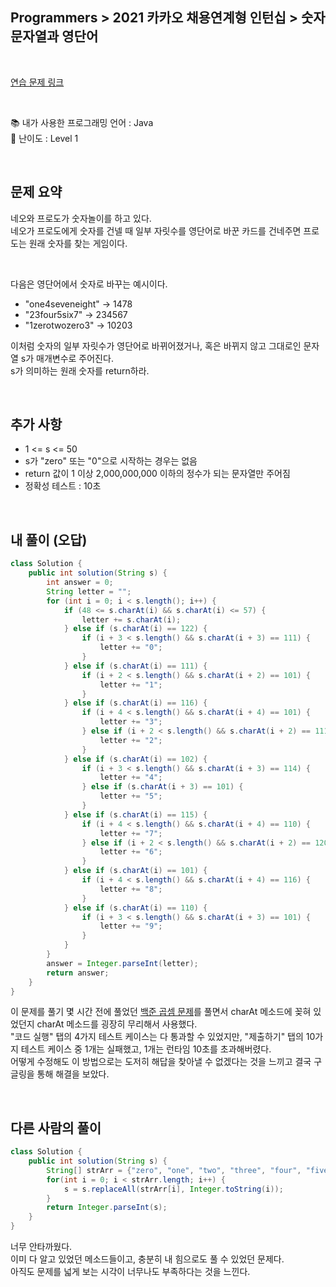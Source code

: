 ## **Programmers > 2021 카카오 채용연계형 인턴십 > 숫자 문자열과 영단어**

</br>

[연습 문제 링크](https://programmers.co.kr/learn/courses/30/lessons/81301)

</br>

:books: 내가 사용한 프로그래밍 언어 : Java  
:roller_coaster: 난이도 : Level 1

</br>

## 문제 요약

네오와 프로도가 숫자놀이를 하고 있다.  
네오가 프로도에게 숫자를 건넬 때 일부 자릿수를 영단어로 바꾼 카드를 건네주면 프로도는 원래 숫자를 찾는 게임이다.

</br>

다음은 영단어에서 숫자로 바꾸는 예시이다.

- "one4seveneight" → 1478
- "23four5six7" → 234567
- "1zerotwozero3" → 10203

이처럼 숫자의 일부 자릿수가 영단어로 바뀌어졌거나, 혹은 바뀌지 않고 그대로인 문자열 s가 매개변수로 주어진다.  
s가 의미하는 원래 숫자를 return하라.

</br>

## 추가 사항

- 1 <= s <= 50
- s가 "zero" 또는 "0"으로 시작하는 경우는 없음
- return 값이 1 이상 2,000,000,000 이하의 정수가 되는 문자열만 주어짐
- 정확성 테스트 : 10초

</br>

## 내 풀이 (오답)

```java
class Solution {
    public int solution(String s) {
        int answer = 0;
        String letter = "";
        for (int i = 0; i < s.length(); i++) {
            if (48 <= s.charAt(i) && s.charAt(i) <= 57) {
                letter += s.charAt(i);
            } else if (s.charAt(i) == 122) {
                if (i + 3 < s.length() && s.charAt(i + 3) == 111) {
                    letter += "0";
                }
            } else if (s.charAt(i) == 111) {
                if (i + 2 < s.length() && s.charAt(i + 2) == 101) {
                    letter += "1";
                }
            } else if (s.charAt(i) == 116) {
                if (i + 4 < s.length() && s.charAt(i + 4) == 101) {
                    letter += "3";
                } else if (i + 2 < s.length() && s.charAt(i + 2) == 111) {
                    letter += "2";
                }
            } else if (s.charAt(i) == 102) {
                if (i + 3 < s.length() && s.charAt(i + 3) == 114) {
                    letter += "4";
                } else if (s.charAt(i + 3) == 101) {
                    letter += "5";
                }
            } else if (s.charAt(i) == 115) {
                if (i + 4 < s.length() && s.charAt(i + 4) == 110) {
                    letter += "7";
                } else if (i + 2 < s.length() && s.charAt(i + 2) == 120) {
                    letter += "6";
                }
            } else if (s.charAt(i) == 101) {
                if (i + 4 < s.length() && s.charAt(i + 4) == 116) {
                    letter += "8";
                }
            } else if (s.charAt(i) == 110) {
                if (i + 3 < s.length() && s.charAt(i + 3) == 101) {
                    letter += "9";
                }
            }
        }
        answer = Integer.parseInt(letter);
        return answer;
    }
}
```

이 문제를 풀기 몇 시간 전에 풀었던 [백준 곱셈 문제](https://github.com/nmin11/Programming_Exercise/blob/main/Mathematics/Baekjoon%20-%20%EA%B3%B1%EC%85%88.md)를 풀면서 charAt 메소드에 꽂혀 있었던지 charAt 메소드를 굉장히 무리해서 사용했다.  
"코드 실행" 탭의 4가지 테스트 케이스는 다 통과할 수 있었지만, "제출하기" 탭의 10가지 테스트 케이스 중 1개는 실패했고, 1개는 런타임 10초를 초과해버렸다.  
어떻게 수정해도 이 방법으로는 도저히 해답을 찾아낼 수 없겠다는 것을 느끼고 결국 구글링을 통해 해결을 보았다.

</br>

## 다른 사람의 풀이

```java
class Solution {
    public int solution(String s) {
        String[] strArr = {"zero", "one", "two", "three", "four", "five", "six", "seven", "eight", "nine"};
        for(int i = 0; i < strArr.length; i++) {
            s = s.replaceAll(strArr[i], Integer.toString(i));
        }
        return Integer.parseInt(s);
    }
}
```

너무 안타까웠다.  
이미 다 알고 있었던 메소드들이고, 충분히 내 힘으로도 풀 수 있었던 문제다.  
아직도 문제를 넓게 보는 시각이 너무나도 부족하다는 것을 느낀다.
